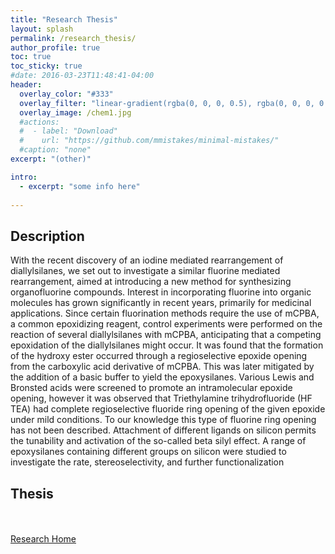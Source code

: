 ```yaml
---
title: "Research Thesis"
layout: splash
permalink: /research_thesis/
author_profile: true
toc: true
toc_sticky: true
#date: 2016-03-23T11:48:41-04:00
header:
  overlay_color: "#333"
  overlay_filter: "linear-gradient(rgba(0, 0, 0, 0.5), rgba(0, 0, 0, 0.5))"
  overlay_image: /chem1.jpg
  #actions:
  #  - label: "Download"
  #    url: "https://github.com/mmistakes/minimal-mistakes/"
  #caption: "none"
excerpt: "(other)"

intro: 
  - excerpt: "some info here"   
   
---
```

## Description
With the recent discovery of an iodine mediated rearrangement of diallylsilanes, we set out to investigate a similar fluorine mediated rearrangement, aimed at introducing a new method for synthesizing organofluorine compounds. Interest in incorporating fluorine into organic molecules has grown significantly in recent years, primarily for medicinal applications. Since certain fluorination methods require the use of mCPBA, a common epoxidizing reagent, control experiments were performed on the reaction of several diallylsilanes with mCPBA, anticipating that a competing epoxidation of the diallylsilanes might occur. It was found that the formation of the hydroxy ester occurred through a regioselective epoxide opening from the carboxylic acid derivative of mCPBA. This was later mitigated by the addition of a basic buffer to yield the epoxysilanes. Various Lewis and Bronsted acids were screened to promote an intramolecular epoxide opening, however it was observed that Triethylamine trihydrofluoride (HF TEA) had complete regioselective fluoride ring opening of the given epoxide under mild conditions. To our knowledge this type of fluorine ring opening has not been described. Attachment of different ligands on silicon permits the tunability and activation of the so-called beta silyl effect. A range of epoxysilanes containing different groups on silicon were studied to investigate the rate, stereoselectivity, and further functionalization

## Thesis
<object data="{{ site.url }}{{ site.baseurl }}/New Synthetic Methods Based on Silicon-Tethered Nucleophilic Addi.pdf" width="1000" height="1000" type='application/pdf'></object>

<br><br>
[Research Home](/research/)

